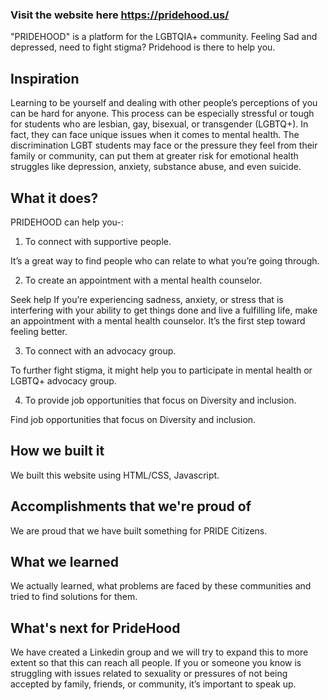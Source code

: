 ### Visit the website here https://pridehood.us/

"PRIDEHOOD" is a platform for the LGBTQIA+ community. Feeling Sad and depressed, need to fight stigma? Pridehood is there to help you.

## Inspiration

Learning to be yourself and dealing with other people’s perceptions of you can be hard for anyone. This process can be especially stressful or tough for students who are lesbian, gay, bisexual, or transgender (LGBTQ+). In fact, they can face unique issues when it comes to mental health. The discrimination LGBT students may face or the pressure they feel from their family or community, can put them at greater risk for emotional health struggles like depression, anxiety, substance abuse, and even suicide.

## What it does?

PRIDEHOOD can help you-:

1) To connect with supportive people.

It’s a great way to find people who can relate to what you’re going through.

2) To create an appointment with a mental health counselor.

Seek help If you’re experiencing sadness, anxiety, or stress that is interfering with your ability to get things done and live a fulfilling life, make an appointment with a mental health counselor. It’s the first step toward feeling better.

3) To connect with an advocacy group.

To further fight stigma, it might help you to participate in mental health or LGBTQ+ advocacy group.

4) To provide job opportunities that focus on Diversity and inclusion.

Find job opportunities that focus on Diversity and inclusion.
## How we built it

We built this website using HTML/CSS, Javascript.

## Accomplishments that we're proud of

We are proud that we have built something for PRIDE Citizens.

## What we learned

We actually learned, what problems are faced by these communities and tried to find solutions for them.

## What's next for PrideHood

We have created a Linkedin group and we will try to expand this to more extent so that this can reach all people. If you or someone you know is struggling with issues related to sexuality or pressures of not being accepted by family, friends, or community, it’s important to speak up.
